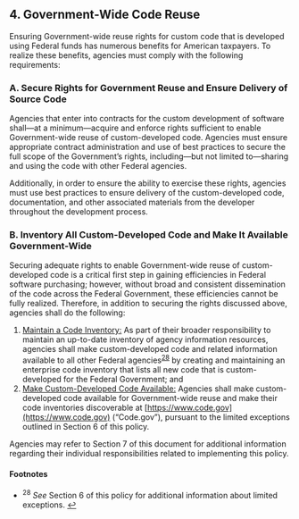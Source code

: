 ## 4. Government-Wide Code Reuse

Ensuring Government-wide reuse rights for custom code that is developed using Federal funds has numerous benefits for American taxpayers. To realize these benefits, agencies must comply with the following requirements:

### A. Secure Rights for Government Reuse and Ensure Delivery of Source Code

Agencies that enter into contracts for the custom development of software shall—at a minimum—acquire and enforce rights sufficient to enable Government-wide reuse of custom-developed code. Agencies must ensure appropriate contract administration and use of best practices to secure the full scope of the Government’s rights, including—but not limited to—sharing and using the code with other Federal agencies.

Additionally, in order to ensure the ability to exercise these rights, agencies must use best practices to ensure delivery of the custom-developed code, documentation, and other associated materials from the developer throughout the development process.

### B. Inventory All Custom-Developed Code and Make It Available Government-Wide

Securing adequate rights to enable Government-wide reuse of custom-developed code is a critical first step in gaining efficiencies in Federal software purchasing; however, without broad and consistent dissemination of the code across the Federal Government, these efficiencies cannot be fully realized. Therefore, in addition to securing the rights discussed above, agencies shall do the following:

1.  <u>Maintain a Code Inventory:</u> As part of their broader responsibility to maintain an up-to-date inventory of agency information resources, agencies shall make custom-developed code and related information available to all other Federal agencies<sup id="fnr28">[28](#fn28)</sup> by creating and maintaining an enterprise code inventory that lists all new code that is custom-developed for the Federal Government; and
2.  <u>Make Custom-Developed Code Available:</u> Agencies shall make custom-developed code available for Government-wide reuse and make their code inventories discoverable at [https://www.code.gov](https://www.code.gov) (“Code.gov”), pursuant to the limited exceptions outlined in Section 6 of this policy.

Agencies may refer to Section 7 of this document for additional information regarding their individual responsibilities related to implementing this policy.

#### Footnotes

*   <sup id="fn28">28</sup> _See_ Section 6 of this policy for additional information about limited exceptions. [↩](#fnr28)